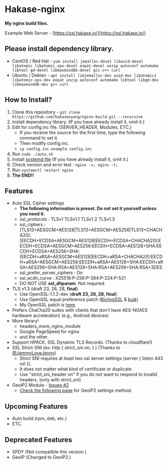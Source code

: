 # Hakase-nginx
**My nginx build files.**

Example Web Server - [https://ssl.hakase.io/](https://ssl.hakase.io/)

## Please install dependency library.
- CentOS / Red Hat - `yum install jemalloc-devel libuuid-devel libatomic libatomic_ops-devel expat-devel unzip autoconf automake libtool gd-devel libmaxminddb-devel gcc-c++ curl`
- Ubuntu / Debian - `apt install libjemalloc-dev uuid-dev libatomic1 libatomic-ops-dev expat unzip autoconf automake libtool libgd-dev libmaxminddb-dev g++ curl`

## How to Install?
1. Clone this repository - `git clone https://github.com/hakasenyang/nginx-build.git --recursive`
2. Install dependency library. (If you have already install it, omit it.)
3. Edit for config.inc file. (SERVER_HEADER, Modules, ETC.)
    - If you receive the source for the first time, type the following command to set it.
    - Then modify config.inc.
    - `cp config.inc.example config.inc`
4. Run `sudo ./auto.sh`
5. Install [systemd file](https://www.nginx.com/resources/wiki/start/topics/examples/systemd/) (If you have already install it, omit it.)
6. Check version and error test : `nginx -v; nginx -t;`
7. Run `systemctl restart nginx`
8. **The END!!**

## Features
- Auto SSL Cipher settings
    - **The following information is preset. Do not set it yourself unless you need it.**
    - ssl_protocols : TLSv1 TLSv1.1 TLSv1.2 TLSv1.3
    - ssl_ciphers : [TLS13+AESGCM+AES128|TLS13+AESGCM+AES256|TLS13+CHACHA20]:[EECDH+ECDSA+AESGCM+AES128|EECDH+ECDSA+CHACHA20]:EECDH+ECDSA+AESGCM+AES256:EECDH+ECDSA+AES128+SHA:EECDH+ECDSA+AES256+SHA:[EECDH+aRSA+AESGCM+AES128|EECDH+aRSA+CHACHA20]:EECDH+aRSA+AESGCM+AES256:EECDH+aRSA+AES128+SHA:EECDH+aRSA+AES256+SHA:RSA+AES128+SHA:RSA+AES256+SHA:RSA+3DES
    - ssl_prefer_server_ciphers : On
    - ssl_ecdh_curve : X25519:P-256:P-384:P-224:P-521
    - DO NOT USE **ssl_dhparam**. Not required.
- TLS v1.3 (draft 23, 26, 28, **final**)
    - Use OpenSSL-1.1.2-dev (**draft 23, 26, 28, final**)
    - Use OpenSSL equal preference patch ([BoringSSL](https://github.com/google/boringssl) & [buik](https://gitlab.com/buik/openssl/blob/openssl-patch/openssl-1.1))
    - My OpenSSL patch is [here](https://github.com/hakasenyang/openssl-patch).
- Prefers ChaCha20 suites with clients that don't have AES-NI(AES hardware acceleration) (e.g., Android devices)
- More library!
    - headers_more_nginx_module
    - Google PageSpeed for nginx
    - and the other.
- Support HPACK, SSL Dynamic TLS Records. (Thanks to cloudflare!)
- SSL Strict-SNI (ex: http { strict_sni on; } ) (Thanks to [@JemmyLoveJenny](https://github.com/hakasenyang/openssl-patch/issues/1#issuecomment-421551872))
    - Strict SNI requires at least two ssl server settings (server { listen 443 ssl }).
    - It does not matter what kind of certificate or duplicate.
    - Use "strict_sni_header on" if you do not want to respond to invalid headers. (only with strict_sni)
- GeoIP2 Module - [Issues #2](https://github.com/hakasenyang/nginx-build/issues/2)
    - [Check the following page](https://github.com/leev/ngx_http_geoip2_module) for GeoIP2 settings method.

## Upcoming Features
- Auto build (rpm, deb, etc.)
- ETC.

## Deprecated Features
- SPDY (Not compatible this version.)
- GeoIP (Changed to GeoIP2.)
